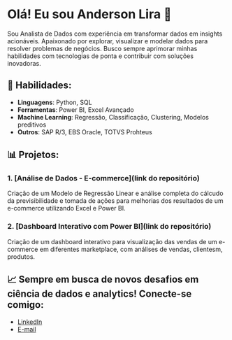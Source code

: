 # Olá! Eu sou Anderson Lira 👋

Sou Analista de Dados com experiência em transformar dados em insights acionáveis. Apaixonado por explorar, visualizar e modelar dados para resolver problemas de negócios. Busco sempre aprimorar minhas habilidades com tecnologias de ponta e contribuir com soluções inovadoras.

## 🌟 Habilidades:
- **Linguagens**: Python, SQL
- **Ferramentas**: Power BI, Excel Avançado
- **Machine Learning**: Regressão, Classificação, Clustering, Modelos preditivos
- **Outros**: SAP R/3, EBS Oracle, TOTVS Prohteus

## 📊 Projetos:
### 1. [Análise de Dados - E-commerce](link do repositório)
Criação de um Modelo de Regressão Linear e análise completa do cálcudo da previsibilidade e tomada de ações para melhorias dos resultados de um e-commerce utilizando Excel e Power BI.

### 2. [Dashboard Interativo com Power BI](link do repositório)
Criação de um dashboard interativo para visualização das vendas de um e-commerce em diferentes marketplace, com análises de vendas, clientesm, produtos.

## 📈 Sempre em busca de novos desafios em ciência de dados e analytics! Conecte-se comigo:
- [LinkedIn](https://www.linkedin.com/in/anderson-lira-/)
- [E-mail](mailto:and_lira@hotmail.com)
